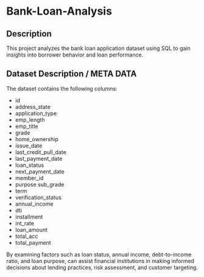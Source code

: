 # Bank-Loan-Analysis
## Description
This project analyzes the bank loan application dataset using SQL to gain insights into borrower behavior and loan performance.

## Dataset Description / META DATA
The dataset contains the following columns:

- id
- address_state
- application_type
- emp_length
- emp_title
- grade
- home_ownership
- issue_date
- last_credit_pull_date
- last_payment_date
- loan_status
- next_payment_date
- member_id
- purpose sub_grade
- term
- verification_status
- annual_income
- dti
- installment
- int_rate
- loan_amount
- total_acc
- total_payment

By examining factors such as loan status, annual income, debt-to-income ratio, and loan purpose, can assist financial institutions in making informed decisions about lending practices, risk assessment, and customer targeting.
